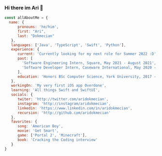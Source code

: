 ### Hi there im Ari 👋

```javascript
const allAboutMe = {
  name: {
      pronouns: 'he/him',
      first: "Ari",
      last: "Dokmecian"
   },
   languages: ['Java', 'TypeScript', 'Swift', 'Python'],
   experience: {
      current: 'Currently looking for my next role for Summer 2022 :D',
      past: [
        'Software Engineering Intern, Square, May 2021 - August 2021',
        'Software Developer Intern, Caseware International, May 2020 - April 2021'
      ],
      education: 'Honors BSc Computer Science, York University, 2017 - 2022'
   },
   workingOn: 'My very first iOS app Overdone',
   learning: 'All things Swift and SwiftUI',
   socials: {
      twiter: 'http://twitter.com/aridokmecian',
      instagram: 'http://instagram/aridokmecian',
      linkedin: 'https://www.linkedin.com/in/aridokmecian',
      recursion: 'http://github.com/aridokmecian'
   },
   favorites: {
      song: 'American Boy',
      movie: 'Get Smart',
      game: ['Portal 2', 'Minecraft'],
      book: 'Cracking the Coding interview'
   }
}
```
<!--
![Ari's GitHub Stats](https://github-readme-stats.vercel.app/api?username=aridokmecian&show_icons=true&hide_rank=true&hide_border=true&hide=issues&count_private=true)
-->
<!--
**aridokmecian/aridokmecian** is a ✨ _special_ ✨ repository because its `README.md` (this file) appears on your GitHub profile.

Here are some ideas to get you started:

- 🔭 I’m currently working on ...
- 🌱 I’m currently learning ...
- 👯 I’m looking to collaborate on ...
- 🤔 I’m looking for help with ...
- 💬 Ask me about ...
- 📫 How to reach me: ...
- 😄 Pronouns: ...
- ⚡ Fun fact: ...
-->
